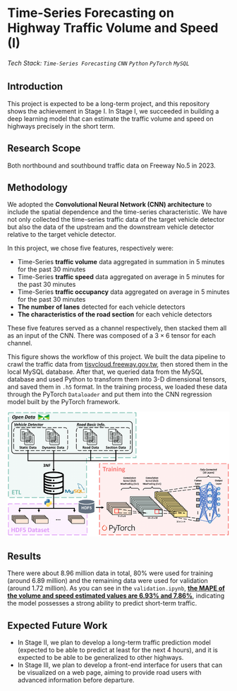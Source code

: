 # Time-Series Forecasting on Highway Traffic Volume and Speed (I)
###### Tech Stack: `Time-Series Forecasting` `CNN` `Python` `PyTorch` `MySQL`

## Introduction
This project is expected to be a long-term project, and this repository shows the achievement in Stage I. In Stage I, we succeeded in building a deep learning model that can estimate the traffic volume and speed on highways precisely in the short term.

## Research Scope
Both northbound and southbound traffic data on Freeway No.5 in 2023. 

## Methodology
We adopted the __Convolutional Neural Network (CNN) architecture__ to include the spatial dependence and the time-series characteristic. We have not only collected the time-series traffic data of the target vehicle detector but also the data of the upstream and the downstream vehicle detector relative to the target vehicle detector.

In this project, we chose five features, respectively were:
- Time-Series __traffic volume__ data aggregated in summation in 5 minutes for the past 30 minutes
- Time-Series __traffic speed__ data aggregated on average in 5 minutes for the past 30 minutes
- Time-Series __traffic occupancy__ data aggregated on average in 5 minutes for the past 30 minutes
- __The number of lanes__ detected for each vehicle detectors
- __The characteristics of the road section__ for each vehicle detectors

These five features served as a channel respectively, then stacked them all as an input of the CNN. There was composed of a $3 \times 6$ tensor for each channel.

This figure shows the workflow of this project. We built the data pipeline to crawl the traffic data from [tisvcloud.freeway.gov.tw](https://tisvcloud.freeway.gov.tw/), then stored them in the local MySQL database. After that, we queried data from the MySQL database and used Python to transform them into 3-D dimensional tensors, and saved them in `.h5` format. In the training process, we loaded these data through the PyTorch `Dataloader` and put them into the CNN regression model built by the PyTorch framework.

![img](images/work-flow.png)

## Results
There were about 8.96 million data in total, 80% were used for training (around 6.89 million) and the remaining data were used for validation (around 1.72 million). As you can see in the `validation.ipynb`, <u>__the MAPE of the volume and speed estimated values are 6.93% and 7.86%__</u>, indicating the model possesses a strong ability to predict short-term traffic.

## Expected Future Work
- In Stage II, we plan to develop a long-term traffic prediction model (expected to be able to predict at least for the next 4 hours), and it is expected to be able to be generalized to other highways.
- In Stage III, we plan to develop a front-end interface for users that can be visualized on a web page, aiming to provide road users with advanced information before departure.